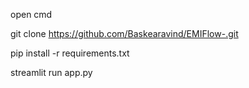 open cmd

git clone https://github.com/Baskearavind/EMIFlow-.git

pip install -r requirements.txt

streamlit run app.py
